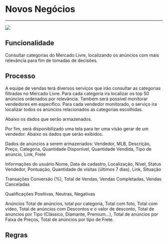 # Novos Negócios

---

![](http://developers.connectparts.com.br/imagens/novosNegocios01.png)

## Funcionalidade

Consultar categorias do Mercado Livre, localizando os anúncios com mais relevância para fim de tomadas de decisões.

## Processo

A equipe de vendas terá diversos serviços que irão consultar as categorias filtradas no Mercado Livre. Para cada categoria ira localizar os top 50 anúncios ordenados por relevância. Também será possível monitorar vendedores em específico. Para cada vendedor monitorado, o serviço ira localizar todos os anúncios relacionados as categorias escolhidas. 

Abaixo os dados que serão armazenados.

Por fim, será disponibilizado uma tela para ter uma visão gerar de um vendedor. Abaixo os dados que serão exibidos.

Dados de anúncios a serem armazenados:
Vendedor, MLB, Descrição, Preço, Categoria, Quantidade Disponível, Quantidade Vendida, Tipo de anúncio, Link, Frete


Informações do usuário
Nome, Data de cadastro, Localização, Nível, Status Vendedor, Pontuação, Quantidade de visitas (últimos 7 dias), Link, Situação

Transações
Conversão (%), Total de Vendas, Vendas Completadas, Vendas Canceladas

Qualificações
Positivas, Neutras, Negativas

Anúncios
Total de anúncios, total por categoria, Total com foto, Total com vídeo, Total de anúncios com Descontos e o valor de desconto,
Total de anúncios por Tipo (Clássico, Diamante, Premium...), Total de anúncios por Faixa de Preços, Total de anúncios por tipo de Frete.


## Regras

